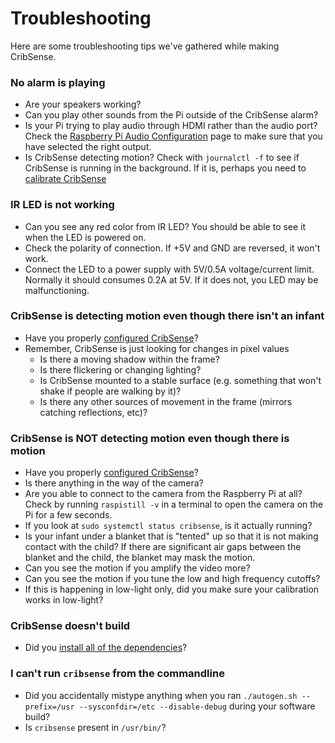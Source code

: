 # Troubleshooting

Here are some troubleshooting tips we've gathered while making CribSense.

### No alarm is playing

-   Are your speakers working?
-   Can you play other sounds from the Pi outside of the CribSense alarm?
-   Is your Pi trying to play audio through HDMI rather than the audio port? Check the [Raspberry Pi Audio Configuration](https://www.raspberrypi.org/documentation/configuration/audio-config.md) page to make sure that you have selected the right output.
-   Is CribSense detecting motion? Check with `journalctl -f` to see if CribSense is running in the background. If it is, perhaps you need to [calibrate CribSense](./config.md)

### IR LED is not working

- Can you see any red color from IR LED? You should be able to see it when the LED is powered on.
- Check the polarity of connection. If +5V and GND are reversed, it won't work.
- Connect the LED to a power supply with 5V/0.5A voltage/current limit. Normally it should consumes 0.2A at 5V. If it does not, you LED may be malfunctioning.

### CribSense is detecting motion even though there isn't an infant

-   Have you properly [configured CribSense](./config.md)?
-   Remember, CribSense is just looking for changes in pixel values
    -   Is there a moving shadow within the frame?
    -   Is there flickering or changing lighting?
    -   Is CribSense mounted to a stable surface (e.g. something that won't shake if people are walking by it)?
    -   Is there any other sources of movement in the frame (mirrors catching reflections, etc)?

### CribSense is NOT detecting motion even though there is motion

-   Have you properly [configured CribSense](./config.md)?
-   Is there anything in the way of the camera?
-   Are you able to connect to the camera from the Raspberry Pi at all? Check by running `raspistill -v` in a terminal to open the camera on the Pi for a few seconds.
-   If you look at `sudo systemctl status cribsense`, is it actually running?
-   Is your infant under a blanket that is "tented" up so that it is not making contact with the child? If there are significant air gaps between the blanket and the child, the blanket may mask the motion.
-   Can you see the motion if you amplify the video more?
-   Can you see the motion if you tune the low and high frequency cutoffs?
-   If this is happening in low-light only, did you make sure your calibration works in low-light?

### CribSense doesn't build

-   Did you [install all of the dependencies](./sw-setup.md)?

### I can't run `cribsense` from the commandline

-   Did you accidentally mistype anything when you ran `./autogen.sh --prefix=/usr --sysconfdir=/etc --disable-debug` during your software build?
-   Is `cribsense` present in `/usr/bin/`?
